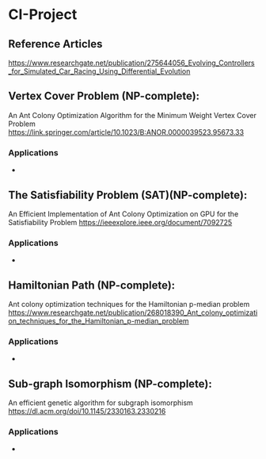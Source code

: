 # CI-Project

## Reference Articles
https://www.researchgate.net/publication/275644056_Evolving_Controllers_for_Simulated_Car_Racing_Using_Differential_Evolution

## Vertex Cover Problem (NP-complete):
An Ant Colony Optimization Algorithm for the Minimum Weight Vertex Cover Problem
https://link.springer.com/article/10.1023/B:ANOR.0000039523.95673.33
### Applications
- 

## The Satisfiability Problem (SAT)(NP-complete):
An Efficient Implementation of Ant Colony Optimization on GPU for the Satisfiability Problem
https://ieeexplore.ieee.org/document/7092725
### Applications
- 

## Hamiltonian Path (NP-complete):
Ant colony optimization techniques for the Hamiltonian p-median problem
https://www.researchgate.net/publication/268018390_Ant_colony_optimization_techniques_for_the_Hamiltonian_p-median_problem
### Applications
- 

## Sub-graph Isomorphism (NP-complete):
An efficient genetic algorithm for subgraph isomorphism
https://dl.acm.org/doi/10.1145/2330163.2330216
### Applications
- 